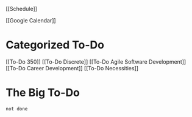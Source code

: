 [[Schedule]]

[[Google Calendar]]
# Categorized To-Do

[[To-Do 350]]
[[To-Do Discrete]]
[[To-Do Agile Software Development]]
[[To-Do Career Development]]
[[To-Do Necessities]]

# The Big To-Do
```tasks
not done
```